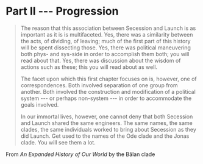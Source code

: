 # Part II --- Progression

> The reason that this association between Secession and Launch is as important as it is is multifaceted. Yes, there was a similarity between the acts, of dividing, of leaving; much of the first part of this history will be spent dissecting those. Yes, there was political maneuvering both phys- and sys-side in order to accomplish them both; you will read about that. Yes, there was discussion about the wisdom of actions such as these; this you will read about as well.
>
> The facet upon which this first chapter focuses on is, however, one of correspondences. Both involved separation of one group from another. Both involved the construction and modification of a political system --- or perhaps non-system --- in order to accommodate the goals involved.
>
> In our immortal lives, however, one cannot deny that both Secession and Launch shared the same engineers. The same names, the same clades, the same individuals worked to bring about Secession as they did Launch. Get used to the names of the Ode clade and the Jonas clade. You will see them a lot.

From *An Expanded History of Our World* by the Bălan clade
